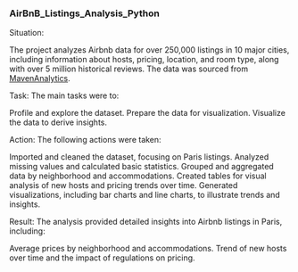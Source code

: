 ### AirBnB_Listings_Analysis_Python

Situation: 

The project analyzes Airbnb data for over 250,000 listings in 10 major cities, including information about hosts, pricing, location, and room type, along with over 5 million historical reviews. The data was sourced from [MavenAnalytics](https://mavenanalytics.io/data-playground?search=ai).

Task: The main tasks were to:

Profile and explore the dataset.
Prepare the data for visualization.
Visualize the data to derive insights.

Action: The following actions were taken:

Imported and cleaned the dataset, focusing on Paris listings.
Analyzed missing values and calculated basic statistics.
Grouped and aggregated data by neighborhood and accommodations.
Created tables for visual analysis of new hosts and pricing trends over time.
Generated visualizations, including bar charts and line charts, to illustrate trends and insights.

Result: The analysis provided detailed insights into Airbnb listings in Paris, including:

Average prices by neighborhood and accommodations.
Trend of new hosts over time and the impact of regulations on pricing.
